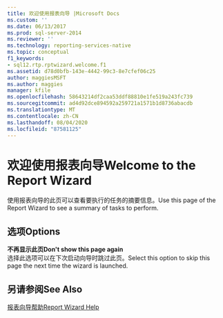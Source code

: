 ```yaml
---
title: 欢迎使用报表向导 |Microsoft Docs
ms.custom: ''
ms.date: 06/13/2017
ms.prod: sql-server-2014
ms.reviewer: ''
ms.technology: reporting-services-native
ms.topic: conceptual
f1_keywords:
- sql12.rtp.rptwizard.welcome.f1
ms.assetid: d78d0bfb-143e-4442-99c3-8e7cfef06c25
author: maggiesMSFT
ms.author: maggies
manager: kfile
ms.openlocfilehash: 58643214df2caa53ddf88810e1fe519a243fc739
ms.sourcegitcommit: ad4d92dce894592a259721a1571b1d8736abacdb
ms.translationtype: MT
ms.contentlocale: zh-CN
ms.lasthandoff: 08/04/2020
ms.locfileid: "87581125"
---
```

# <a name="welcome-to-the-report-wizard"></a><span data-ttu-id="e69d5-102">欢迎使用报表向导</span><span class="sxs-lookup"><span data-stu-id="e69d5-102">Welcome to the Report Wizard</span></span>
  <span data-ttu-id="e69d5-103">使用报表向导的此页可以查看要执行的任务的摘要信息。</span><span class="sxs-lookup"><span data-stu-id="e69d5-103">Use this page of the Report Wizard to see a summary of tasks to perform.</span></span>  
  
## <a name="options"></a><span data-ttu-id="e69d5-104">选项</span><span class="sxs-lookup"><span data-stu-id="e69d5-104">Options</span></span>  
 <span data-ttu-id="e69d5-105">**不再显示此页**</span><span class="sxs-lookup"><span data-stu-id="e69d5-105">**Don't show this page again**</span></span>  
 <span data-ttu-id="e69d5-106">选择此选项可以在下次启动向导时跳过此页。</span><span class="sxs-lookup"><span data-stu-id="e69d5-106">Select this option to skip this page the next time the wizard is launched.</span></span>  
  
## <a name="see-also"></a><span data-ttu-id="e69d5-107">另请参阅</span><span class="sxs-lookup"><span data-stu-id="e69d5-107">See Also</span></span>  
 [<span data-ttu-id="e69d5-108">报表向导帮助</span><span class="sxs-lookup"><span data-stu-id="e69d5-108">Report Wizard Help</span></span>](../../2014/reporting-services/report-wizard-help.md)  
  
  
